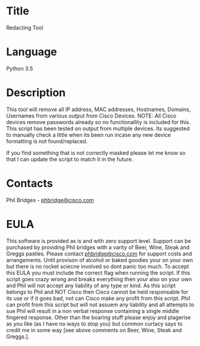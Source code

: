 # Title
Redacting Tool
 
# Language
Python 3.5

# Description
This tool will remove all IP address, MAC addresses, Hostnames, Domains, Usernames from various output from 
Cisco Devices. NOTE: All Cisco devices remove passwords already so no functionallity is included for this.
This script has been tested on output from multiple devices. Its suggested to manually check a little when its been run
incase any new device formatting is not found/replaced.

If you find something that is not correctly masked please let me know so that I can update the script to match it
in the future.

# Contacts
Phil Bridges - phbridge@cisco.com
 
# EULA
This software is provided as is and with zero support level. Support can be purchased by providing Phil bridges with a 
varity of Beer, Wine, Steak and Greggs pasties. Please contact phbridge@cisco.com for support costs and arrangements. 
Until provison of alcohol or baked goodies your on your own but there is no rocket sciecne involved so dont panic too 
much. To accept this EULA you must include the correct flag when running the script. If this script goes crazy wrong and 
breaks everything then your also on your own and Phil will not accept any liability of any type or kind. As this script 
belongs to Phil and NOT Cisco then Cisco cannot be held responsable for its use or if it goes bad, not can Cisco make 
any profit from this script. Phil can profit from this script but will not assuem any liability and all attempts to sue 
Phil will result in a non verbal response containing a single middle fingered response. Other than the boaring stuff 
please enjoy and plagerise as you like (as I have no ways to stop you) but common curtacy says to credit me in some 
way [see above comments on Beer, Wine, Steak and Greggs.].

